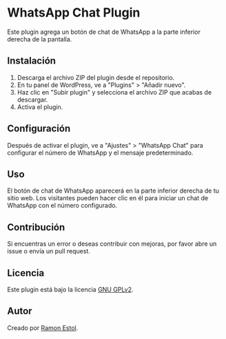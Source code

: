 # WhatsApp Chat Plugin

Este plugin agrega un botón de chat de WhatsApp a la parte inferior derecha de la pantalla.

## Instalación

1. Descarga el archivo ZIP del plugin desde el repositorio.
2. En tu panel de WordPress, ve a "Plugins" > "Añadir nuevo".
3. Haz clic en "Subir plugin" y selecciona el archivo ZIP que acabas de descargar.
4. Activa el plugin.

## Configuración

Después de activar el plugin, ve a "Ajustes" > "WhatsApp Chat" para configurar el número de WhatsApp y el mensaje predeterminado.

## Uso

El botón de chat de WhatsApp aparecerá en la parte inferior derecha de tu sitio web. Los visitantes pueden hacer clic en él para iniciar un chat de WhatsApp con el número configurado.

## Contribución

Si encuentras un error o deseas contribuir con mejoras, por favor abre un issue o envía un pull request.

## Licencia

Este plugin está bajo la licencia [GNU GPLv2](https://www.gnu.org/licenses/old-licenses/gpl-2.0.html).

## Autor

Creado por [Ramon Estol](https://ramonestol.com/).
